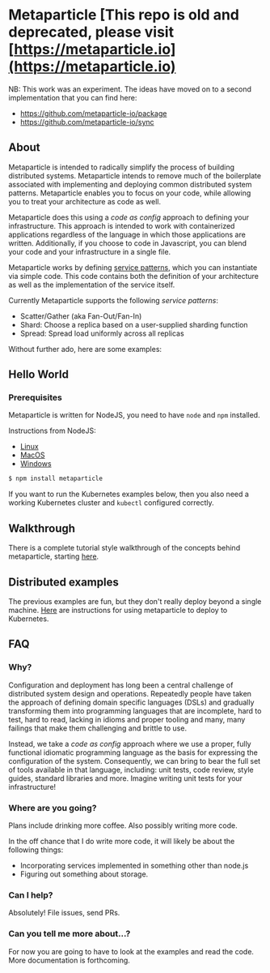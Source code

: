 # Metaparticle [This repo is old and deprecated, please visit [https://metaparticle.io](https://metaparticle.io)

NB: This work was an experiment. The ideas have moved on to a second implementation that you can find here:

   * https://github.com/metaparticle-io/package
   * https://github.com/metaparticle-io/sync

## About
Metaparticle is intended to radically simplify the process of building distributed systems.  Metaparticle
intends to remove much of the boilerplate associated with implementing and deploying common
distributed system patterns.  Metaparticle enables you to focus on your code, while allowing you to treat
your architecture as code as well.

Metaparticle does this using a *code as config* approach to defining your infrastructure.  This approach is
intended to work with containerized applications regardless of the language in which those applications
are written.  Additionally, if you
choose to code in Javascript, you can blend your code and your infrastructure in a single file.

Metaparticle works by defining [service patterns](docs/service-patterns.md), which you can instantiate
via simple code.  This code contains both the definition of your architecture as well as the
implementation of the service itself.

Currently Metaparticle supports the following *service patterns*:
   * Scatter/Gather  (aka Fan-Out/Fan-In)
   * Shard: Choose a replica based on a user-supplied sharding function
   * Spread: Spread load uniformly across all replicas

Without further ado, here are some examples:

## Hello World

### Prerequisites
Metaparticle is written for NodeJS, you need to have `node` and `npm` installed.

Instructions from NodeJS:
   * [Linux](https://nodejs.org/en/download/package-manager/)
   * [MacOS](https://nodejs.org/dist/v4.4.5/node-v4.4.5.pkg)
   * [Windows](https://nodejs.org/dist/v4.4.5/node-v4.4.5-x86.msi)

```sh
$ npm install metaparticle
```

If you want to run the Kubernetes examples below, then you also need
a working Kubernetes cluster and `kubectl` configured correctly.

## Walkthrough
There is a complete tutorial style walkthrough of the concepts behind
metaparticle, starting [here](examples/server1.md).


## Distributed examples
The previous examples are fun, but they don't really deploy beyond a single
machine.  [Here](docs/distributed.md) are instructions for using metaparticle
to deploy to Kubernetes.

## FAQ

### Why?
Configuration and deployment has long been a central challenge of distributed system
design and operations.  Repeatedly people have taken the approach of defining domain
specific languages (DSLs) and gradually transforming them into programming languages
that are incomplete, hard to test, hard to read, lacking in idioms and proper tooling
and many, many failings that make them challenging and brittle to use.

Instead, we take a *code as config* approach where we use a proper, fully functional
idiomatic programming language as the basis for expressing the configuration of the
system.  Consequently, we can bring to bear the full set of tools available in that
language, including: unit tests, code review, style guides, standard libraries and
more.  Imagine writing unit tests for your infrastructure!

### Where are you going?
Plans include drinking more coffee.  Also possibly writing more code.

In the off chance that I do write more code, it will likely be about the
following things:

   * Incorporating services implemented in something other than node.js
   * Figuring out something about storage.

### Can I help?
Absolutely!  File issues, send PRs.

### Can you tell me more about...?
For now you are going to have to look at the examples and read the code.  More
documentation is forthcoming.
